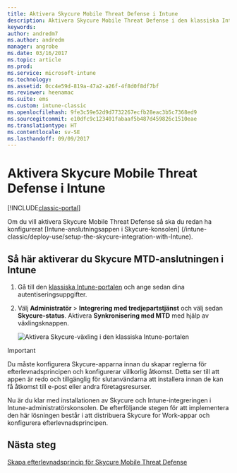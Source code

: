```yaml
---
title: Aktivera Skycure Mobile Threat Defense i Intune
description: Aktivera Skycure Mobile Threat Defense i den klassiska Intune-portalen.
keywords: 
author: andredm7
ms.author: andredm
manager: angrobe
ms.date: 03/16/2017
ms.topic: article
ms.prod: 
ms.service: microsoft-intune
ms.technology: 
ms.assetid: 0cc4e59d-819a-47a2-a26f-4f8d0f8df7bf
ms.reviewer: heenamac
ms.suite: ems
ms.custom: intune-classic
ms.openlocfilehash: 9fe3c59e52d9d7732267ecfb28eac3b5c7368ed9
ms.sourcegitcommit: e10dfc9c123401fabaaf5b487d459826c1510eae
ms.translationtype: HT
ms.contentlocale: sv-SE
ms.lasthandoff: 09/09/2017
---
```

# <a name="enable-skycure-mobile-threat-defense-in-intune"></a>Aktivera Skycure Mobile Threat Defense i Intune

[!INCLUDE[classic-portal](../includes/classic-portal.md)]

Om du vill aktivera Skycure Mobile Threat Defense så ska du redan ha konfigurerat [Intune-anslutningsappen i Skycure-konsolen] (/intune-classic/deploy-use/setup-the-skycure-integration-with-Intune).

## <a name="to-enable-the-skycure-mtd-connection-in-intune"></a>Så här aktiverar du Skycure MTD-anslutningen i Intune

1.  Gå till den [klassiska Intune-portalen](https://manage.microsoft.com/) och ange sedan dina autentiseringsuppgifter.

2.  Välj **Administratör** &gt; **Integrering med tredjepartstjänst** och välj sedan **Skycure-status**. Aktivera **Synkronisering med MTD** med hjälp av växlingsknappen.

    ![Aktivera Skycure-växling i den klassiska Intune-portalen](../media/mtp/enable-skycure-1.png)

> [!IMPORTANT] 
> Du måste konfigurera Skycure-apparna innan du skapar reglerna för efterlevnadsprincipen och konfigurerar villkorlig åtkomst. Detta ser till att appen är redo och tillgänglig för slutanvändarna att installera innan de kan få åtkomst till e-post eller andra företagsresurser.

Nu är du klar med installationen av Skycure och Intune-integreringen i Intune-administratörskonsolen. De efterföljande stegen för att implementera den här lösningen består i att distribuera Skycure for Work-appar och konfigurera efterlevnadsprincipen.

## <a name="next-steps"></a>Nästa steg

[Skapa efterlevnadsprincip för Skycure Mobile Threat Defense](/intune-classic/deploy-use/create-skycure-mobile-threat-defense-compliance-policy)
